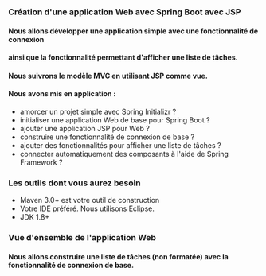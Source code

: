 ### Création d'une application Web avec Spring Boot avec JSP

#### Nous allons développer une application simple avec une fonctionnalité de connexion 
#### ainsi que la fonctionnalité permettant d'afficher une liste de tâches.
#### Nous suivrons le modèle MVC en utilisant JSP comme vue.

#### Nous avons mis en application :
  * amorcer un projet simple avec Spring Initializr ?
  * initialiser une application Web de base pour Spring Boot ?
  * ajouter une application JSP pour Web ?
  * construire une fonctionnalité de connexion de base ?
  * ajouter des fonctionnalités pour afficher une liste de tâches ?
  * connecter automatiquement des composants à l'aide de Spring Framework ?

### Les outils dont vous aurez besoin
  * Maven 3.0+ est votre outil de construction
  * Votre IDE préféré. Nous utilisons Eclipse.
  * JDK 1.8+

### Vue d'ensemble de l'application Web
#### Nous allons construire une liste de tâches (non formatée) avec la fonctionnalité de connexion de base.